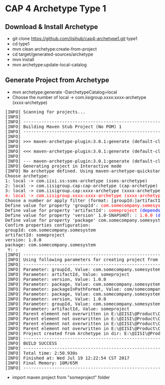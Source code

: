 # CAP 4 Archetype Type 1
## Download & Install Archetype
* git clone https://github.com/iisihub/cap4-archetype1.git type1
* cd type1
* mvn clean archetype:create-from-project
* cd target/generated-sources/archetype
* mvn install
* mvn archetype:update-local-catalog

## Generate Project from Archetype
* mvn archetype:generate -DarchetypeCatalog=local
* Choose the number of local -> com.iisigroup.xxxx:xxxx-archetype (xxxx-archetype)
<pre>
[INFO] Scanning for projects...
[INFO]
[INFO] ------------------------------------------------------------------------
[INFO] Building Maven Stub Project (No POM) 1
[INFO] ------------------------------------------------------------------------
[INFO]
[INFO] >>> maven-archetype-plugin:3.0.1:generate (default-cli) @ standalone-pom >>>
[INFO]
[INFO] <<< maven-archetype-plugin:3.0.1:generate (default-cli) @ standalone-pom <<<
[INFO]
[INFO] --- maven-archetype-plugin:3.0.1:generate (default-cli) @ standalone-pom ---
[INFO] Generating project in Interactive mode
[INFO] No archetype defined. Using maven-archetype-quickstart (org.apache.maven.archetypes:maven-archetype-quickstart:1.0)
Choose archetype:
1: local -> com.iisi.ss:ssms-archetype (ssms-archetype)
2: local -> com.iisigroup.cap:cap-archetype (cap-archetype)
3: local -> com.iisigroup.cap:xxxx-archetype (xxxx-archetype)
<span style="color:red">4: local -> com.iisigroup.xxxx:xxxx-archetype (xxxx-archetype)</span>
Choose a number or apply filter (format: [groupId:]artifactId, case sensitive contains): : <span style="color:red">4</span><span style="color:blue"> (according to the NO. above)</span>
Define value for property 'groupId': <span style="color:red">com.somecompany.somesystem</span><span style="color:blue"> (depends on project's requirement)</span>
Define value for property 'artifactId': <span style="color:red">someproject</span><span style="color:blue"> (depends on project's requirement)</span>
Define value for property 'version' 1.0-SNAPSHOT: : <span style="color:red">1.0.0</span><span style="color:blue"> (depends on project's requirement)</span>
Define value for property 'package' com.somecompany.somesystem: :
Confirm properties configuration:
groupId: com.somecompany.somesystem
artifactId: someproject
version: 1.0.0
package: com.somecompany.somesystem
 Y: :
[INFO] ----------------------------------------------------------------------------
[INFO] Using following parameters for creating project from Archetype: xxxx-archetype:4.0.1-archetype1
[INFO] ----------------------------------------------------------------------------
[INFO] Parameter: groupId, Value: com.somecompany.somesystem
[INFO] Parameter: artifactId, Value: someproject
[INFO] Parameter: version, Value: 1.0.0
[INFO] Parameter: package, Value: com.somecompany.somesystem
[INFO] Parameter: packageInPathFormat, Value: com/somecompany/somesystem
[INFO] Parameter: package, Value: com.somecompany.somesystem
[INFO] Parameter: version, Value: 1.0.0
[INFO] Parameter: groupId, Value: com.somecompany.somesystem
[INFO] Parameter: artifactId, Value: someproject
[INFO] Parent element not overwritten in E:\@IISI\@Product\CAP4\archetype\someproject\someproject-config\pom.xml
[INFO] Parent element not overwritten in E:\@IISI\@Product\CAP4\archetype\someproject\someproject-web\pom.xml
[INFO] Parent element not overwritten in E:\@IISI\@Product\CAP4\archetype\someproject\someproject-ap\pom.xml
[INFO] Parent element not overwritten in E:\@IISI\@Product\CAP4\archetype\someproject\someproject-auth-admin\pom.xml
[INFO] Project created from Archetype in dir: E:\@IISI\@Product\CAP4\archetype\someproject
[INFO] ------------------------------------------------------------------------
[INFO] BUILD SUCCESS
[INFO] ------------------------------------------------------------------------
[INFO] Total time: 2:50.930s
[INFO] Finished at: Wed Jul 19 12:22:54 CST 2017
[INFO] Final Memory: 10M/65M
[INFO] ------------------------------------------------------------------------
</pre>
* import maven project from "someproject" folder
